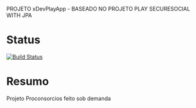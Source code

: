 PROJETO xDevPlayApp - BASEADO NO PROJETO PLAY SECURESOCIAL WITH JPA

Status
========

[![Build Status](https://xdevel-com.ci.cloudbees.com/buildStatus/icon?job=proconsorcio)](https://xdevel-com.ci.cloudbees.com/job/proconsorcio/)

Resumo
========

Projeto Proconsorcios feito sob demanda

